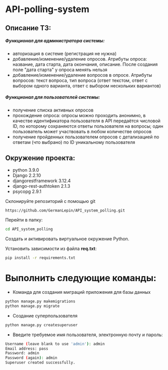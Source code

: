 # API-polling-system

## Описание ТЗ:

##### _Функционал для администратора системы:_
- авторизация в системе (регистрация не нужна)
- добавление/изменение/удаление опросов. Атрибуты опроса: название, дата старта, дата окончания, описание. После создания поле "дата старта" у опроса менять нельзя
- добавление/изменение/удаление вопросов в опросе. Атрибуты вопросов: текст вопроса, тип вопроса (ответ текстом, ответ с выбором одного варианта, ответ с выбором нескольких вариантов)

##### _Функционал для пользователей системы:_
- получение списка активных опросов
- прохождение опроса: опросы можно проходить анонимно, в качестве идентификатора пользователя в API передаётся числовой ID, по которому сохраняются ответы пользователя на вопросы; один пользователь может участвовать в любом количестве опросов
- получение пройденных пользователем опросов с детализацией по ответам (что выбрано) по ID уникальному пользователя


## Окружение проекта:
  * python 3.9.0
  * Django 2.2.10
  * djangorestframework 3.12.4
  * django-rest-authtoken 2.1.3
  * psycopg 2.9.1


Склонируйте репозиторий с помощью git

    https://github.com/GermanLepin/API_system_polling.git
Перейти в папку:
```bash
cd API_system_polling
```
Создать и активировать виртуальное окружение Python.

Установить зависимости из файла **req.txt**:
```bash
pip install -r requirements.txt
```

# Выполнить следующие команды:

* Команда для создания миграций приложения для базы данных
```bash
python manage.py makemigrations
python manage.py migrate
```
* Создание суперпользователя
```bash
python manage.py createsuperuser
```
* Введите требуемое имя пользователя, электронную почту и пароль:
```bash
Username (leave blank to use 'admin'): admin
Email address: pass
Password: admin
Password (again): admin
Superuser created successfully.
```

